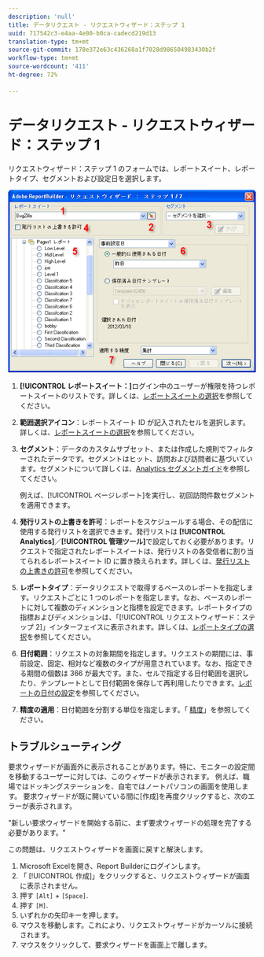 ```yaml
---
description: 'null'
title: データリクエスト - リクエストウィザード：ステップ 1
uuid: 717542c3-e4aa-4e00-b0ca-cadecd219d13
translation-type: tm+mt
source-git-commit: 178e372e63c436268a1f7028d986504983430b2f
workflow-type: tm+mt
source-wordcount: '411'
ht-degree: 72%

---
```



# データリクエスト - リクエストウィザード：ステップ 1

リクエストウィザード：ステップ 1 のフォームでは、レポートスイート、レポートタイプ、セグメントおよび設定日を選択します。

![](assets/rw1_overview.png)

1. **[!UICONTROL レポートスイート：]**&#x200B;ログイン中のユーザーが権限を持つレポートスイートのリストです。詳しくは、[レポートスイートの選択](/help/analyze/report-builder/data-requests/selecting-report-suites/t-select-report-suites.md)を参照してください。

1. **範囲選択アイコン**：レポートスイート ID が記入されたセルを選択します。詳しくは、[レポートスイートの選択](/help/analyze/report-builder/data-requests/selecting-report-suites/t-select-report-suites.md)を参照してください。

1. **セグメント**：データのカスタムサブセット、または作成した規則でフィルターされたデータです。セグメントはヒット、訪問および訪問者に基づいています。セグメントについて詳しくは、[Analytics セグメントガイド](https://docs.adobe.com/content/help/ja-JP/analytics/components/segmentation/seg-home.html)を参照してください。

   例えば、[!UICONTROL ページレポート]を実行し、初回訪問件数セグメントを適用できます。

1. **発行リストの上書きを許可**：レポートをスケジュールする場合、その配信に使用する発行リストを選択できます。発行リストは **[!UICONTROL Analytics]**／**[!UICONTROL 管理ツール]**&#x200B;で設定しておく必要があります。リクエストで指定されたレポートスイートは、発行リストの各受信者に割り当てられるレポートスイート ID に置き換えられます。詳しくは、[発行リストの上書きの許可](/help/analyze/report-builder/data-requests/allow-publishing-list-overrides.md)を参照してください。

1. **レポートタイプ**：データリクエストで取得するベースのレポートを指定します。リクエストごとに 1 つのレポートを指定します。なお、ベースのレポートに対して複数のディメンションと指標を設定できます。レポートタイプの指標およびディメンションは、「[!UICONTROL リクエストウィザード：ステップ 2]」インターフェイスに表示されます。詳しくは、[レポートタイプの選択](/help/analyze/report-builder/data-requests/c-report-types/select-report-types.md)を参照してください。

1. **日付範囲**：リクエストの対象期間を指定します。リクエストの期間には、事前設定、固定、相対など複数のタイプが用意されています。なお、指定できる期間の個数は 366 が最大です。また、セルで指定する日付範囲を選択したり、テンプレートとして日付範囲を保存して再利用したりできます。[レポートの日付の設定](/help/analyze/report-builder/data-requests/configuring-report-dates/custom-calendar.md)を参照してください。

1. **精度の適用**：日付範囲を分割する単位を指定します。「 [精度](/help/analyze/report-builder/data-requests/configuring-report-dates/granularity.md)」を参照してください。

## トラブルシューティング

要求ウィザードが画面外に表示されることがあります。特に、モニターの設定間を移動するユーザーに対しては、このウィザードが表示されます。 例えば、職場ではドッキングステーションを、自宅ではノートパソコンの画面を使用します。 要求ウィザードが既に開いている間に[作成]を再度クリックすると、次のエラーが表示されます。

&quot;新しい要求ウィザードを開始する前に、まず要求ウィザードの処理を完了する必要があります。&quot;

この問題は、リクエストウィザードを画面に戻すと解決します。

1. Microsoft Excelを開き、Report Builderにログインします。
2. 「 [!UICONTROL 作成]」をクリックすると、リクエストウィザードが画面に表示されません。
3. 押す `[Alt]` + `[Space]`.
4. 押す `[M]`.
5. いずれかの矢印キーを押します。
6. マウスを移動します。これにより、リクエストウィザードがカーソルに接続されます。
7. マウスをクリックして、要求ウィザードを画面上で離します。
